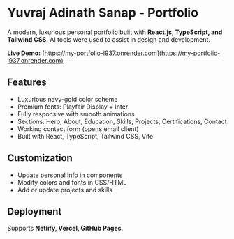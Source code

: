 # Yuvraj Adinath Sanap - Portfolio

A modern, luxurious personal portfolio built with **React.js, TypeScript, and Tailwind CSS**. AI tools were used to assist in design and development.

**Live Demo:** [https://my-portfolio-i937.onrender.com](https://my-portfolio-i937.onrender.com)

## Features

- Luxurious navy-gold color scheme
- Premium fonts: Playfair Display + Inter
- Fully responsive with smooth animations
- Sections: Hero, About, Education, Skills, Projects, Certifications, Contact
- Working contact form (opens email client)
- Built with React, TypeScript, Tailwind CSS, Vite

## Customization

- Update personal info in components
- Modify colors and fonts in CSS/HTML
- Add or update projects and skills

## Deployment

Supports **Netlify, Vercel, GitHub Pages**.
